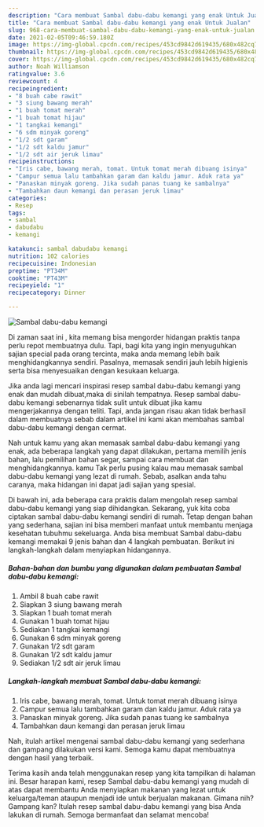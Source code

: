 ```yaml
---
description: "Cara membuat Sambal dabu-dabu kemangi yang enak Untuk Jualan"
title: "Cara membuat Sambal dabu-dabu kemangi yang enak Untuk Jualan"
slug: 968-cara-membuat-sambal-dabu-dabu-kemangi-yang-enak-untuk-jualan
date: 2021-02-05T09:46:59.180Z
image: https://img-global.cpcdn.com/recipes/453cd9842d619435/680x482cq70/sambal-dabu-dabu-kemangi-foto-resep-utama.jpg
thumbnail: https://img-global.cpcdn.com/recipes/453cd9842d619435/680x482cq70/sambal-dabu-dabu-kemangi-foto-resep-utama.jpg
cover: https://img-global.cpcdn.com/recipes/453cd9842d619435/680x482cq70/sambal-dabu-dabu-kemangi-foto-resep-utama.jpg
author: Noah Williamson
ratingvalue: 3.6
reviewcount: 4
recipeingredient:
- "8 buah cabe rawit"
- "3 siung bawang merah"
- "1 buah tomat merah"
- "1 buah tomat hijau"
- "1 tangkai kemangi"
- "6 sdm minyak goreng"
- "1/2 sdt garam"
- "1/2 sdt kaldu jamur"
- "1/2 sdt air jeruk limau"
recipeinstructions:
- "Iris cabe, bawang merah, tomat. Untuk tomat merah dibuang isinya"
- "Campur semua lalu tambahkan garam dan kaldu jamur. Aduk rata ya"
- "Panaskan minyak goreng. Jika sudah panas tuang ke sambalnya"
- "Tambahkan daun kemangi dan perasan jeruk limau"
categories:
- Resep
tags:
- sambal
- dabudabu
- kemangi

katakunci: sambal dabudabu kemangi 
nutrition: 102 calories
recipecuisine: Indonesian
preptime: "PT34M"
cooktime: "PT43M"
recipeyield: "1"
recipecategory: Dinner

---
```



![Sambal dabu-dabu kemangi](https://img-global.cpcdn.com/recipes/453cd9842d619435/680x482cq70/sambal-dabu-dabu-kemangi-foto-resep-utama.jpg)

Di zaman  saat ini , kita memang bisa mengorder hidangan praktis tanpa perlu repot membuatnya dulu. Tapi, bagi kita yang ingin menyuguhkan sajian special pada orang tercinta, maka anda memang lebih baik menghidangkannya sendiri. Pasalnya, memasak sendiri jauh lebih higienis serta bisa menyesuaikan dengan kesukaan keluarga.

Jika anda lagi mencari inspirasi resep sambal dabu-dabu kemangi yang enak dan mudah dibuat,maka di sinilah tempatnya. Resep sambal dabu-dabu kemangi  sebenarnya tidak sulit untuk dibuat jika kamu mengerjakannya dengan teliti. Tapi, anda jangan risau akan tidak berhasil dalam membuatnya 
sebab dalam artikel ini kami akan membahas sambal dabu-dabu kemangi dengan cermat.  



Nah untuk kamu yang akan memasak sambal dabu-dabu kemangi yang enak, ada beberapa langkah yang dapat dilakukan, pertama memilih jenis bahan, lalu pemilihan bahan segar, sampai cara membuat dan menghidangkannya. kamu Tak perlu pusing kalau mau memasak sambal dabu-dabu kemangi yang lezat di rumah. Sebab, asalkan anda  tahu caranya, maka hidangan ini dapat jadi sajian yang spesial.

Di bawah ini, ada beberapa cara praktis  dalam mengolah resep sambal dabu-dabu kemangi yang siap dihidangkan. Sekarang, yuk kita coba ciptakan sambal dabu-dabu kemangi sendiri di rumah. Tetap dengan bahan yang sederhana, sajian ini bisa memberi manfaat untuk membantu menjaga kesehatan tubuhmu sekeluarga. Anda bisa membuat Sambal dabu-dabu kemangi memakai 9 jenis bahan dan 4 langkah pembuatan. Berikut ini langkah-langkah dalam menyiapkan hidangannya.

<!--inarticleads1-->

##### Bahan-bahan dan bumbu yang digunakan dalam pembuatan Sambal dabu-dabu kemangi:

1. Ambil 8 buah cabe rawit
1. Siapkan 3 siung bawang merah
1. Siapkan 1 buah tomat merah
1. Gunakan 1 buah tomat hijau
1. Sediakan 1 tangkai kemangi
1. Gunakan 6 sdm minyak goreng
1. Gunakan 1/2 sdt garam
1. Gunakan 1/2 sdt kaldu jamur
1. Sediakan 1/2 sdt air jeruk limau




<!--inarticleads2-->

##### Langkah-langkah membuat Sambal dabu-dabu kemangi:

1. Iris cabe, bawang merah, tomat. Untuk tomat merah dibuang isinya
1. Campur semua lalu tambahkan garam dan kaldu jamur. Aduk rata ya
1. Panaskan minyak goreng. Jika sudah panas tuang ke sambalnya
1. Tambahkan daun kemangi dan perasan jeruk limau




Nah, itulah artikel mengenai  sambal dabu-dabu kemangi  yang sederhana dan gampang dilakukan versi kami. Semoga kamu dapat membuatnya dengan hasil yang terbaik. 

Terima kasih anda telah menggunakan resep yang kita tampilkan di halaman ini. Besar harapan kami, resep  Sambal dabu-dabu kemangi yang mudah di atas dapat membantu Anda menyiapkan makanan yang lezat untuk keluarga/teman ataupun menjadi ide untuk berjualan makanan. Gimana nih? Gampang kan? Itulah resep sambal dabu-dabu kemangi yang bisa Anda lakukan di rumah. Semoga bermanfaat dan selamat mencoba!

